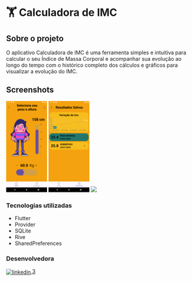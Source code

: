 # 🏋️ Calculadora de IMC
## Sobre o projeto

O aplicativo Calculadora de IMC é uma ferramenta simples e intuitiva para calcular o seu Índice de Massa Corporal e acompanhar sua evolução ao longo do tempo com o histórico completo dos cálculos e gráficos para visualizar a evolução do IMC.

## Screenshots
<p>
<img src="screenshots/Screenshot_1.png" width="22%">
<img src="screenshots/Screenshot_3.png" width="22%">
<img src="screenshots/bmi_calculator.gif" width="22%">
</p>

### Tecnologias utilizadas

* Flutter
* Provider
* SQLite
* Rive
* SharedPreferences


### Desenvolvedora

<a href="https://www.linkedin.com/in/jusy-lopes/" > <img align="center" src="https://img.shields.io/badge/- jusylopes-05122A?style=flat&logo=linkedin" alt="linkedin"/>
3
